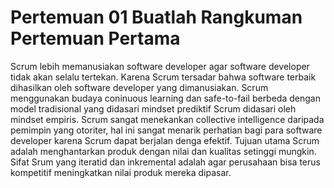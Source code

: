 # Pertemuan 01 Buatlah Rangkuman Pertemuan Pertama

Scrum lebih memanusiakan software developer agar software developer tidak akan 
selalu tertekan. Karena Scrum tersadar bahwa software terbaik dihasilkan 
oleh software developer yang dimanusiakan.
Scrum menggunakan budaya coninuous learning dan safe-to-fail berbeda dengan model tradisional 
yang didasari mindset prediktif Scrum didasari oleh mindset empiris. Scrum sangat menekankan collective
intelligence daripada pemimpin yang otoriter, hal ini sangat menarik perhatian bagi para software 
developer karena Scrum dapat berjalan denga efektif.
Tujuan utama Scrum adalah menghantarkan produk dengan nilai dan kualitas setinggi mungkin. Sifat Srum
yang iteratid dan inkremental adalah agar perusahaan bisa terus kompetitif meningkatkan nilai produk mereka
dipasar.

